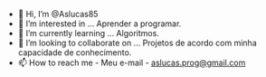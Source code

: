 - 👋 Hi, I’m @Aslucas85
- 👀 I’m interested in ... Aprender a programar.  
- 🌱 I’m currently learning ...  Algoritmos.    
- 💞️ I’m looking to collaborate on ... Projetos de acordo com minha capacidade de conhecimento.            
- 📫 How to reach me - Meu e-mail - aslucas.prog@gmail.com  
<!--- 
Aslucas85/Aslucas85 is a ✨ special ✨ repository because its `README.md` (this file) appears on your GitHub profile.   
You can click the Preview link to take a look at your changes.
--->
